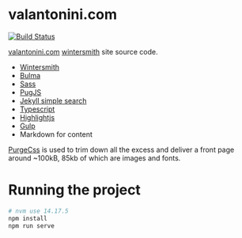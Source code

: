 
# valantonini.com

[![Build Status](https://travis-ci.org/valantonini/arakawa.svg?branch=master)](https://travis-ci.org/valantonini/arakawa)

[valantonini.com](https://valantonini.com) [wintersmith](https://github.com/jnordberg/wintersmith) site source code.

- [Wintersmith](http://wintersmith.io "Wintersmith")
- [Bulma](https://bulma.io "Bulma") 
- [Sass](https://sass-lang.com "Sass")
- [PugJS](https://pugjs.org/ "PugJS")
- [Jekyll simple search](https://github.com/christian-fei/Simple-Jekyll-Search "Jekyll simple search")
- [Typescript](https://www.typescriptlang.org "Typescript")
- [Highlightjs](https://highlightjs.org/ "highlightjs")
- [Gulp](https://gulpjs.com "Gulp")
- Markdown for content

[PurgeCss](https://github.com/FullHuman/purgecss "purgecss") is used to trim down all the excess and deliver a front page around ~100kB, 85kb of which are images and fonts.

# Running the project

```bash
# nvm use 14.17.5
npm install 
npm run serve 
```
